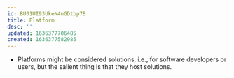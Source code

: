 ```yaml
---
id: BU01UI93UkeN4nGDtbp7B
title: Platform
desc: ''
updated: 1636377706485
created: 1636377582985
---
```



- Platforms might be considered solutions, i.e., for software developers or users, but the salient thing is that they host solutions.
